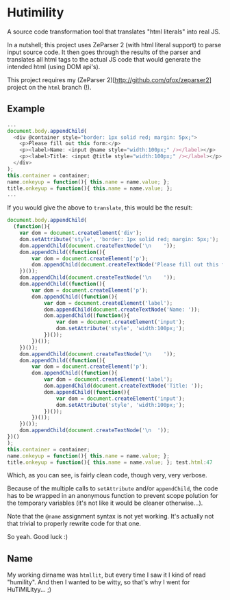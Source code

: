 # Hutimility

A source code transformation tool that translates "html literals" into real JS.

In a nutshell; this project uses ZeParser 2 (with html literal support) to parse input source code. It then goes through the results of the parser and translates all html tags to the actual JS code that would generate the intended html (using DOM api's).

This project requires my (ZeParser 2)[http://github.com/qfox/zeparser2] project on the `html` branch (!).

## Example

```js
...
document.body.appendChild(
  <div @container style="border: 1px solid red; margin: 5px;">
    <p>Please fill out this form:</p>
    <p><label>Name: <input @name style="width:100px;" /></label></p>
    <p><label>Title: <input @title style="width:100px;" /></label></p>
  </div>
);
this.container = container;
name.onkeyup = function(){ this.name = name.value; };
title.onkeyup = function(){ this.name = name.value; };
...
```

If you would give the above to `translate`, this would be the result:

```js
document.body.appendChild(
  (function(){
	var dom = document.createElement('div');
	dom.setAttribute('style', 'border: 1px solid red; margin: 5px;');
	dom.appendChild(document.createTextNode('\n    '));
	dom.appendChild((function(){
		var dom = document.createElement('p');
		dom.appendChild(document.createTextNode('Please fill out this form:'));
	})());
	dom.appendChild(document.createTextNode('\n    '));
	dom.appendChild((function(){
		var dom = document.createElement('p');
		dom.appendChild((function(){
			var dom = document.createElement('label');
			dom.appendChild(document.createTextNode('Name: '));
			dom.appendChild((function(){
				var dom = document.createElement('input');
				dom.setAttribute('style', 'width:100px;');
			})());
		})());
	})());
	dom.appendChild(document.createTextNode('\n    '));
	dom.appendChild((function(){
		var dom = document.createElement('p');
		dom.appendChild((function(){
			var dom = document.createElement('label');
			dom.appendChild(document.createTextNode('Title: '));
			dom.appendChild((function(){
				var dom = document.createElement('input');
				dom.setAttribute('style', 'width:100px;');
			})());
		})());
	})());
	dom.appendChild(document.createTextNode('\n  '));
})()
);
this.container = container;
name.onkeyup = function(){ this.name = name.value; };
title.onkeyup = function(){ this.name = name.value; }; test.html:47
```

Which, as you can see, is fairly clean code, though very, very verbose.

Because of the multiple calls to `setAttribute` and/or `appendChild`, the code has to be wrapped in an anonymous function to prevent scope polution for the temporary variables (it's not like it would be cleaner otherwise...).

Note that the `@name` assignment syntax is not yet working. It's actually not that trivial to properly rewrite code for that one.

So yeah. Good luck :)

## Name

My working dirname was `htmllit`, but every time I saw it I kind of read "humility". And then I wanted to be witty, so that's why I went for HuTiMiLityy... ;)
